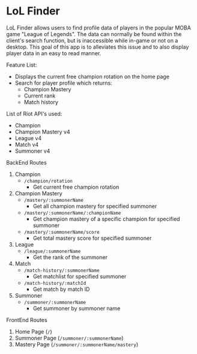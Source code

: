 # LoL Finder
LoL Finder allows users to find profile data of players in the popular MOBA game "League of Legends".  The data can normally be found within
the client's search function, but is inaccessible while in-game or not on a desktop.  This goal of this app is to alleviates this issue and to 
also display player data in an easy to read manner.

Feature List:  
* Displays the current free champion rotation on the home page
* Search for player profile which returns:
  * Champion Mastery
  * Current rank
  * Match history

List of Riot API's used:  
* Champion
* Champion Mastery v4
* League v4
* Match v4
* Summoner v4

BackEnd Routes
1. Champion
   * `/champion/rotation`
     * Get current free champion rotation
2. Champion Mastery
   * `/mastery/:summonerName`
     * Get all champion mastery for specified summoner
   * `/mastery/:summonerName/:championName`
     * Get champion mastery of a specific champion for specified summoner
   * `/mastery/:summonerName/score`
     * Get total mastery score for specified summoner
3. League 
   * `/league/:summonerName`
     * Get the rank of the summoner
4. Match
   * `/match-history/:summonerName`
     * Get matchlist for specified summoner
   * `/match-history/:matchId `
     * Get match by match ID
5. Summoner
   * `/summoner/:summonerName`
     * Get summoner by summoner name

FrontEnd Routes  
1. Home Page (`/`)
2. Summoner Page (`/summoner/:summonerName`)
3. Mastery Page (`/summoner/:summonerName/mastery`)
